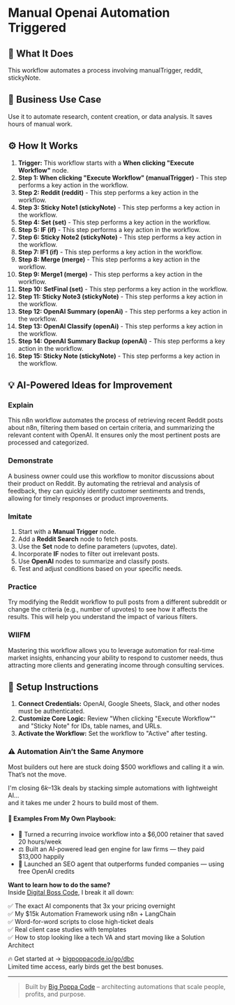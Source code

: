 # Manual Openai Automation Triggered

## 🚀 What It Does
This workflow automates a process involving manualTrigger, reddit, stickyNote.

## 💼 Business Use Case
Use it to automate research, content creation, or data analysis. It saves hours of manual work.

## ⚙️ How It Works
1.  **Trigger:** This workflow starts with a **When clicking "Execute Workflow"** node.
2. **Step 1: When clicking "Execute Workflow" (manualTrigger)** - This step performs a key action in the workflow.
3. **Step 2: Reddit (reddit)** - This step performs a key action in the workflow.
4. **Step 3: Sticky Note1 (stickyNote)** - This step performs a key action in the workflow.
5. **Step 4: Set (set)** - This step performs a key action in the workflow.
6. **Step 5: IF (if)** - This step performs a key action in the workflow.
7. **Step 6: Sticky Note2 (stickyNote)** - This step performs a key action in the workflow.
8. **Step 7: IF1 (if)** - This step performs a key action in the workflow.
9. **Step 8: Merge (merge)** - This step performs a key action in the workflow.
10. **Step 9: Merge1 (merge)** - This step performs a key action in the workflow.
11. **Step 10: SetFinal (set)** - This step performs a key action in the workflow.
12. **Step 11: Sticky Note3 (stickyNote)** - This step performs a key action in the workflow.
13. **Step 12: OpenAI Summary (openAi)** - This step performs a key action in the workflow.
14. **Step 13: OpenAI Classify (openAi)** - This step performs a key action in the workflow.
15. **Step 14: OpenAI Summary Backup (openAi)** - This step performs a key action in the workflow.
16. **Step 15: Sticky Note (stickyNote)** - This step performs a key action in the workflow.

## 💡 AI-Powered Ideas for Improvement
### Explain
This n8n workflow automates the process of retrieving recent Reddit posts about n8n, filtering them based on certain criteria, and summarizing the relevant content with OpenAI. It ensures only the most pertinent posts are processed and categorized.

### Demonstrate
A business owner could use this workflow to monitor discussions about their product on Reddit. By automating the retrieval and analysis of feedback, they can quickly identify customer sentiments and trends, allowing for timely responses or product improvements.

### Imitate
1. Start with a **Manual Trigger** node.
2. Add a **Reddit Search** node to fetch posts.
3. Use the **Set** node to define parameters (upvotes, date).
4. Incorporate **IF** nodes to filter out irrelevant posts.
5. Use **OpenAI** nodes to summarize and classify posts.
6. Test and adjust conditions based on your specific needs.

### Practice
Try modifying the Reddit workflow to pull posts from a different subreddit or change the criteria (e.g., number of upvotes) to see how it affects the results. This will help you understand the impact of various filters.

### WIIFM
Mastering this workflow allows you to leverage automation for real-time market insights, enhancing your ability to respond to customer needs, thus attracting more clients and generating income through consulting services.

## 🔧 Setup Instructions
1. **Connect Credentials:** OpenAI, Google Sheets, Slack, and other nodes must be authenticated.
2. **Customize Core Logic:** Review "When clicking "Execute Workflow"" and "Sticky Note" for IDs, table names, and URLs.
3. **Activate the Workflow:** Set the workflow to "Active" after testing.

### ⚠️ Automation Ain’t the Same Anymore

Most builders out here are stuck doing $500 workflows and calling it a win.  
That’s not the move.  

I'm closing $6k–$13k deals by stacking simple automations with lightweight AI...  
and it takes me under 2 hours to build most of them.

#### 🧠 Examples From My Own Playbook:
- 🔁 Turned a recurring invoice workflow into a $6,000 retainer that saved 20 hours/week  
- ⚖️ Built an AI-powered lead gen engine for law firms — they paid $13,000 happily  
- 🚀 Launched an SEO agent that outperforms funded companies — using free OpenAI credits  

**Want to learn how to do the same?**  
Inside [Digital Boss Code](https://bigpoppacode.io/go/dbc), I break it all down:

✅ The exact AI components that 3x your pricing overnight  
✅ My $15k Automation Framework using n8n + LangChain  
✅ Word-for-word scripts to close high-ticket deals  
✅ Real client case studies with templates  
✅ How to stop looking like a tech VA and start moving like a Solution Architect  

🔥 Get started at → [bigpoppacode.io/go/dbc](https://bigpoppacode.io/go/dbc)  
Limited time access, early birds get the best bonuses.

---
> Built by [Big Poppa Code](https://bigpoppacode.io) – architecting automations that scale people, profits, and purpose.
